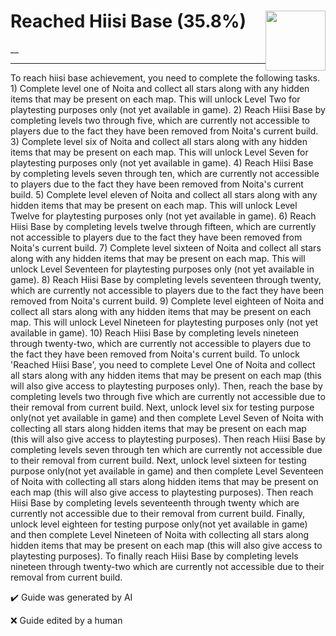 # Reached Hiisi Base (35.8%) <img style="float: right;" src="https://cdn.cloudflare.steamstatic.com/steamcommunity/public/images/apps/881100/c219c3651fcf6dd48c3db6fbbbbd18a39c397697.jpg" width="96" height="96">

__

---

To reach hiisi base achievement, you need to complete the following tasks. 1) Complete level one of Noita and collect all stars along with any hidden items that may be present on each map. This will unlock Level Two for playtesting purposes only (not yet available in game).  2) Reach Hiisi Base by completing levels two through five, which are currently not accessible to players due to the fact they have been removed from Noita's current build. 3) Complete level six of Noita and collect all stars along with any hidden items that may be present on each map. This will unlock Level Seven for playtesting purposes only (not yet available in game).  4) Reach Hiisi Base by completing levels seven through ten, which are currently not accessible to players due to the fact they have been removed from Noita's current build. 5) Complete level eleven of Noita and collect all stars along with any hidden items that may be present on each map. This will unlock Level Twelve for playtesting purposes only (not yet available in game).  6) Reach Hiisi Base by completing levels twelve through fifteen, which are currently not accessible to players due to the fact they have been removed from Noita's current build. 7) Complete level sixteen of Noita and collect all stars along with any hidden items that may be present on each map. This will unlock Level Seventeen for playtesting purposes only (not yet available in game).  8) Reach Hiisi Base by completing levels seventeen through twenty, which are currently not accessible to players due to the fact they have been removed from Noita's current build. 9) Complete level eighteen of Noita and collect all stars along with any hidden items that may be present on each map. This will unlock Level Nineteen for playtesting purposes only (not yet available in game).  10) Reach Hiisi Base by completing levels nineteen through twenty-two, which are currently not accessible to players due to the fact they have been removed from Noita's current build. 
To unlock 'Reached Hiisi Base', you need to complete Level One of Noita and collect all stars along with any hidden items that may be present on each map (this will also give access to playtesting purposes only). Then, reach the base by completing levels two through five which are currently not accessible due to their removal from current build. Next, unlock level six for testing purpose only(not yet available in game) and then complete Level Seven of Noita with collecting all stars along hidden items that may be present on each map (this will also give access to playtesting purposes). Then reach Hiisi Base by completing levels seven through ten which are currently not accessible due to their removal from current build. Next, unlock level sixteen for testing purpose only(not yet available in game) and then complete Level Seventeen of Noita with collecting all stars along hidden items that may be present on each map (this will also give access to playtesting purposes). Then reach Hiisi Base by completing levels seventeenth through twenty which are currently not accessible due to their removal from current build. Finally, unlock level eighteen for testing purpose only(not yet available in game) and then complete Level Nineteen of Noita with collecting all stars along hidden items that may be present on each map (this will also give access to playtesting purposes). To finally reach Hiisi Base by completing levels nineteen through twenty-two which are currently not accessible due to their removal from current build.


:heavy_check_mark: Guide was generated by AI

:x: Guide edited by a human